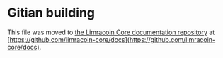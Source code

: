 Gitian building
================

This file was moved to [the Limracoin Core documentation repository](https://github.com/limracoin-core/docs/blob/master/gitian-building.md) at [https://github.com/limracoin-core/docs](https://github.com/limracoin-core/docs).
